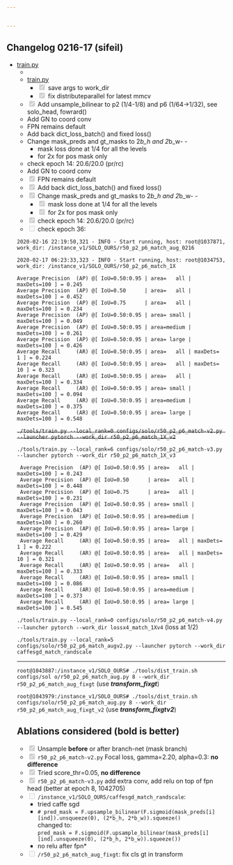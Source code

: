 ```yaml
---


---
```



<h2 id="changelog-0216-17-sifeil">Changelog 0216-17 (sifeil)</h2>
<ul>
<li class="task-list-item"> <a href="http://train.py">train.py</a>
<ul>
<li class="task-list-item"> <li class="task-list-item<input type="checkbox" class="task-list-item-checkbox" checked="true" disabled=""> <a href="http://train.py">train.py</a>
<ul>
<li class="task-list-item"><input type="checkbox" class="task-list-item-checkbox" checked="true" disabled=""> save args to work_dir</li>
<li class="task-list-item"><input type="checkbox" class="task-list-item-checkbox" checked="true" disabled=""> fix distributeparallel for latest mmcv</li>
</ul>
</li>
<li class="task-list-item"><input type="checkbox" class="task-list-item-checkbox" checked="true" disabled=""> Add unsample_bilinear to p2 (1/4-1/8) and p6 (1/64-&gt;1/32), see solo_head, fowrard()</li>
<li class="task-list-item"> Add GN to coord conv</li>
<li class="task-list-item"> FPN remains default</li>
<li class="task-list-item"> Add back dict_loss_batch() and fixed loss()</li>
<li class="task-list-item"> Change mask_preds and gt_masks to 2<em>b_h and 2</em>b_w- -
<ul>
<li class="task-list-item"> mask loss done at 1/4 for all the levels</li>
<li class="task-list-item"> for 2x for pos mask only</li>
</ul>
</li>
<li class="task-list-item"> check epoch 14: 20.6/20.0 (pr/rc)</li>
<li class="task-list-item<input type="checkbox" class="task-list-item-checkbox" checked="true" disabled=""> Add GN to coord conv</li>
<li class="task-list-item"><input type="checkbox" class="task-list-item-checkbox" checked="true" disabled=""> FPN remains default</li>
<li class="task-list-item"><input type="checkbox" class="task-list-item-checkbox" checked="true" disabled=""> Add back dict_loss_batch() and fixed loss()</li>
<li class="task-list-item"><input type="checkbox" class="task-list-item-checkbox" checked="true" disabled=""> Change mask_preds and gt_masks to 2<em>b_h and 2</em>b_w- -
<ul>
<li class="task-list-item"><input type="checkbox" class="task-list-item-checkbox" checked="true" disabled=""> mask loss done at 1/4 for all the levels</li>
<li class="task-list-item"><input type="checkbox" class="task-list-item-checkbox" checked="true" disabled=""> for 2x for pos mask only</li>
</ul>
</li>
<li class="task-list-item"><input type="checkbox" class="task-list-item-checkbox" checked="true" disabled=""> check epoch 14: 20.6/20.0 (pr/rc)</li>
<li class="task-list-item"><input type="checkbox" class="task-list-item-checkbox" disabled=""> check epoch 36:</li>
</ul>
<p><code>2020-02-16 22:19:50,321 - INFO - Start running, host: root@1037871, work_dir: /instance_v1/SOLO_OURS/r50_p2_p6_match_aug_0216</code></p>
<p><code>2020-02-17 06:23:33,323 - INFO - Start running, host: root@1034753, work_dir: /instance_v1/SOLO_OURS/r50_p2_p6_match_1X</code></p>
<pre><code>Average Precision  (AP) @[ IoU=0.50:0.95 | area=   all | maxDets=100 ] = 0.245
Average Precision  (AP) @[ IoU=0.50      | area=   all | maxDets=100 ] = 0.452
Average Precision  (AP) @[ IoU=0.75      | area=   all | maxDets=100 ] = 0.234
Average Precision  (AP) @[ IoU=0.50:0.95 | area= small | maxDets=100 ] = 0.049
Average Precision  (AP) @[ IoU=0.50:0.95 | area=medium | maxDets=100 ] = 0.261
Average Precision  (AP) @[ IoU=0.50:0.95 | area= large | maxDets=100 ] = 0.426
Average Recall     (AR) @[ IoU=0.50:0.95 | area=   all | maxDets=  1 ] = 0.224
Average Recall     (AR) @[ IoU=0.50:0.95 | area=   all | maxDets= 10 ] = 0.323
Average Recall     (AR) @[ IoU=0.50:0.95 | area=   all | maxDets=100 ] = 0.334
Average Recall     (AR) @[ IoU=0.50:0.95 | area= small | maxDets=100 ] = 0.094
Average Recall     (AR) @[ IoU=0.50:0.95 | area=medium | maxDets=100 ] = 0.375
Average Recall     (AR) @[ IoU=0.50:0.95 | area= large | maxDets=100 ] = 0.548
</code></pre>
<p><s><code>./tools/train.py --local_rank=0 configs/solo/r50_p2_p6_match-v2.py --launcher pytorch --work_dir r50_p2_p6_match_1X_v2</code></s></p>
<p><code>./tools/train.py --local_rank=6 configs/solo/r50_p2_p6_match-v3.py --launcher pytorch --work_dir r50_p2_p6_match_1X_v3</code></p>
<pre><code> Average Precision  (AP) @[ IoU=0.50:0.95 | area=   all | maxDets=100 ] = 0.243
 Average Precision  (AP) @[ IoU=0.50      | area=   all | maxDets=100 ] = 0.448
 Average Precision  (AP) @[ IoU=0.75      | area=   all | maxDets=100 ] = 0.231
 Average Precision  (AP) @[ IoU=0.50:0.95 | area= small | maxDets=100 ] = 0.043
 Average Precision  (AP) @[ IoU=0.50:0.95 | area=medium | maxDets=100 ] = 0.260
 Average Precision  (AP) @[ IoU=0.50:0.95 | area= large | maxDets=100 ] = 0.429
 Average Recall     (AR) @[ IoU=0.50:0.95 | area=   all | maxDets=  1 ] = 0.222
 Average Recall     (AR) @[ IoU=0.50:0.95 | area=   all | maxDets= 10 ] = 0.321
 Average Recall     (AR) @[ IoU=0.50:0.95 | area=   all | maxDets=100 ] = 0.333
 Average Recall     (AR) @[ IoU=0.50:0.95 | area= small | maxDets=100 ] = 0.086
 Average Recall     (AR) @[ IoU=0.50:0.95 | area=medium | maxDets=100 ] = 0.373
 Average Recall     (AR) @[ IoU=0.50:0.95 | area= large | maxDets=100 ] = 0.545
</code></pre>
<p><code>./tools/train.py --local_rank=0 configs/solo/r50_p2_p6_match-v4.py --launcher pytorch --work_dir lossx4_match_1Xv4</code> (loss at 1/2)</p>
<p><code>./tools/train.py --local_rank=5 configs/solo/r50_p2_p6_match_augv2.py --launcher pytorch --work_dir caffesgd_match_randscale</code></p>
<hr>
<p><code>root@1043887:/instance_v1/SOLO_OURS# ./tools/dist_train.sh configs/sol o/r50_p2_p6_match_aug.py 8 --work_dir r50_p2_p6_match_aug_fixgt</code> (use <em><strong>transform_fixgt</strong></em>)</p>
<p><code>root@1043979:/instance_v1/SOLO_OURS# ./tools/dist_train.sh configs/solo/r50_p2_p6_match_aug.py 8 --work_dir r50_p2_p6_match_aug_fixgt_v2</code> (use <em><strong>transform_fixgtv2</strong></em>)</p>
<h2 id="ablations-considered-bold-is-better">Ablations considered (bold is better)</h2>
<ul>
<li class="task-list-item"><input type="checkbox" class="task-list-item-checkbox" checked="true" disabled=""> Unsample <strong>before</strong> or after branch-net (mask branch)</li>
<li class="task-list-item"><input type="checkbox" class="task-list-item-checkbox" checked="true" disabled="">  <code>r50_p2_p6_match-v2.py</code> Focal loss, gamma=2.20, alpha=0.3:  <strong>no difference</strong></li>
<li class="task-list-item"><input type="checkbox" class="task-list-item-checkbox" checked="true" disabled="">  Tried score_thr=0.05, <strong>no difference</strong></li>
<li class="task-list-item"><input type="checkbox" class="task-list-item-checkbox" checked="true" disabled=""> <code>r50_p2_p6_match-v3.py</code> add extra conv, add relu on top of fpn head (better at epoch 8, 1042705)</li>
<li class="task-list-item"><input type="checkbox" class="task-list-item-checkbox" disabled=""> <code>/instance_v1/SOLO_OURS/caffesgd_match_randscale</code>:
<ul>
<li>tried caffe sgd</li>
<li><code># pred_mask = F.upsample_bilinear(F.sigmoid(mask_preds[i][ind]).unsqueeze(0), (2*b_h, 2*b_w)).squeeze()</code><br>
changed to:<br>
<code>pred_mask = F.sigmoid(F.upsample_bilinear(mask_preds[i][ind].unsqueeze(0), (2*b_h, 2*b_w)).squeeze())</code></li>
<li>no relu after fpn*</li>
</ul>
</li>
<li class="task-list-item"><input type="checkbox" class="task-list-item-checkbox" disabled=""> <code>/r50_p2_p6_match_aug_fixgt</code>: fix cls gt in transform</li>
</ul>

<!--stackedit_data:
eyJoaXN0b3J5IjpbMTUyNDIxNTIxMF19
-->